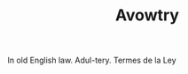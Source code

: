 ---
title: Avowtry
letter: A
permalink: "/definitions/bld-avowtry.html"
body: In old English law. Adul-tery. Termes de la Ley
published_at: '2018-07-07'
source: Black's Law Dictionary 2nd Ed (1910)
layout: post
---